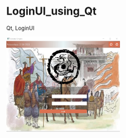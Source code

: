 # LoginUI_using_Qt
Qt, LoginUI

<img src="https://github.com/brucehho/LoginUI_using_Qt/blob/main/Screenshot%202021-07-14%20165001.jpg?raw=true" width="300" height="250"/>
